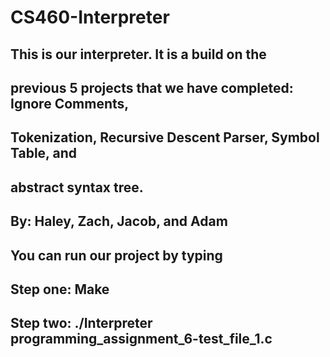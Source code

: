 # CS460-Interpreter

## This is our interpreter. It is a build on the 
## previous 5 projects that we have completed: Ignore Comments,
## Tokenization, Recursive Descent Parser, Symbol Table, and
## abstract syntax tree.


## By: Haley, Zach, Jacob, and Adam

## You can run our project by typing
## Step one: Make
## Step two: ./Interpreter programming_assignment_6-test_file_1.c

